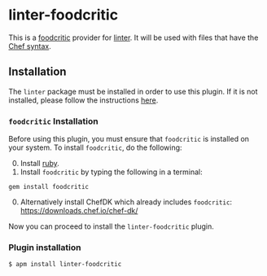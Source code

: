 linter-foodcritic
=========================

This is a [foodcritic](http://www.foodcritic.io/) provider for
[linter](https://github.com/atom-community/linter). It will be used with files
that have the [Chef syntax](https://atom.io/packages/language-chef).

## Installation
The `linter` package must be installed in order to use this plugin. If it
is not installed, please follow the instructions
[here](https://github.com/atom-community/linter).

### `foodcritic` Installation
Before using this plugin, you must ensure that `foodcritic` is installed on
your system. To install `foodcritic`, do the following:

0. Install [ruby](https://www.ruby-lang.org/).
0. Install `foodcritic` by typing the following in a terminal:
```ShellSession
gem install foodcritic
```
0. Alternatively install ChefDK which already includes `foodcritic`:
https://downloads.chef.io/chef-dk/

Now you can proceed to install the `linter-foodcritic` plugin.

### Plugin installation
```ShellSession
$ apm install linter-foodcritic
```
